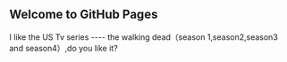 ## Welcome to GitHub Pages

I like the US Tv series ---- the walking dead（season 1,season2,season3 and season4）,do you like it?

